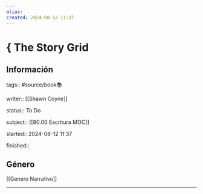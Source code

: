 ```yaml
---
alias: 
created: 2024-08-12 11:37
---
```

# { The Story Grid
## Información
tags:: #source/book📚 

writer:: [[Shawn Coyne]]

status:: To Do

subject:: [[80.00 Escritura MOC]]

started:: 2024-08-12 11:37

finished::

## Género
[[Genero Narrativo]]
___

